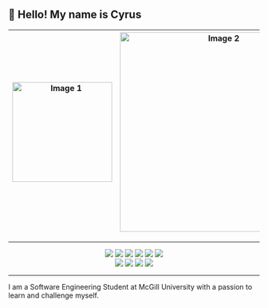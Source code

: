 ## :wave: Hello! My name is Cyrus

<div align="center">

| <img src="https://github-readme-stats.vercel.app/api?username=cfung89&show_icons=true&locale=en&theme=radical&rank_icon=github" alt="Image 1" height="200"> | <img src="https://github-readme-stats.vercel.app/api/top-langs/?username=cfung89&layout=pie&theme=radical" alt="Image 2" height="400"> |
|---------------------------------------------------|---------------------------------------------------|

</div>


---

<div align="middle">
  <img src="https://img.shields.io/badge/python-3670A0?style=for-the-badge&logo=python&logoColor=ffdd54" />
  <img src="https://img.shields.io/badge/go-%2300ADD8.svg?style=for-the-badge&logo=go&logoColor=white" />
  <img src="https://img.shields.io/badge/typescript-%23007ACC.svg?style=for-the-badge&logo=typescript&logoColor=white" />
  <img src="https://img.shields.io/badge/c-%2300599C.svg?style=for-the-badge&logo=c&logoColor=white" />
  <img src="https://img.shields.io/badge/java-%23ED8B00.svg?style=for-the-badge&logo=openjdk&logoColor=white" />
  <img src="https://img.shields.io/badge/bash_script-%23121011.svg?style=for-the-badge&logo=gnu-bash&logoColor=white" />
  <!-- <img src="https://img.shields.io/badge/javascript-%23323330.svg?style=for-the-badge&logo=javascript&logoColor=%23F7DF1E" /> -->
  <!-- <img src="https://img.shields.io/badge/html5-%23E34F26.svg?style=for-the-badge&logo=html5&logoColor=white" /> -->
  <!-- <img src="https://img.shields.io/badge/css3-%231572B6.svg?style=for-the-badge&logo=css3&logoColor=white" /> -->
</div>

<div align="middle">
  <img src="https://img.shields.io/badge/react-%2320232a.svg?style=for-the-badge&logo=react&logoColor=%2361DAFB" />
  <img src="https://img.shields.io/badge/NeoVim-%2357A143.svg?&style=for-the-badge&logo=neovim&logoColor=white" />
  <img src="https://img.shields.io/badge/Arch%20Linux-1793D1?logo=arch-linux&logoColor=fff&style=for-the-badge" />
  <img src="https://img.shields.io/badge/git-%23F05033.svg?style=for-the-badge&logo=git&logoColor=white" />
</div>

---

I am a Software Engineering Student at McGill University with a passion to learn and challenge myself.
